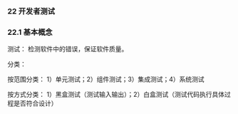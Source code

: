 ### 22 开发者测试

### 22.1 基本概念

测试： 检测软件中的错误，保证软件质量。

分类：

按范围分类： 1）单元测试；2）组件测试；3）集成测试；4）系统测试

按方式分类： 1）黑盒测试（测试输入输出）；2）白盒测试（测试代码执行具体过程是否符合设计）


